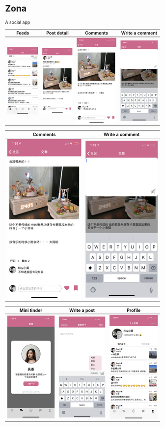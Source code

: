 
<div class="w3-container w3-blue">
  <h1>Zona</h1>
  <p>A social app</p>
</div>

Feeds             |  Post detail | Comments             |  Write a comment
:-------------------------:|:-------------------------:|:-------------------------:|:------------------------:
![](https://github.com/zhuang43/ZONA2.0/blob/master/Pics/IMG_1644.PNG)  |  ![](https://github.com/zhuang43/ZONA2.0/blob/master/Pics/IMG_1645.PNG) | ![](https://github.com/zhuang43/ZONA2.0/blob/master/Pics/IMG_1646.PNG)  |  ![](https://github.com/zhuang43/ZONA2.0/blob/master/Pics/IMG_1647.PNG)

Comments             |  Write a comment
:-------------------------:|:-------------------------:
![](https://github.com/zhuang43/ZONA2.0/blob/master/Pics/IMG_1646.PNG)  |  ![](https://github.com/zhuang43/ZONA2.0/blob/master/Pics/IMG_1647.PNG)

Mini tinder             |  Write a post | Profile
:-------------------------:|:-------------------------:|:-------------------------:
![](https://github.com/zhuang43/ZONA2.0/blob/master/Pics/IMG_1648.PNG)  |  ![](https://github.com/zhuang43/ZONA2.0/blob/master/Pics/IMG_1649.PNG) | ![](https://github.com/zhuang43/ZONA2.0/blob/master/Pics/IMG_1650.PNG) 

